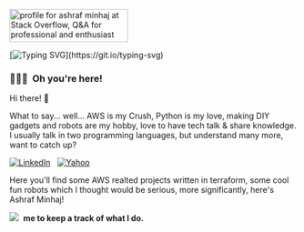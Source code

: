 <a href="https://stackoverflow.com/users/17402986/ashraf-minhaj"><img src="https://stackoverflow.com/users/flair/17402986.png" width="208" height="58" alt="profile for ashraf minhaj at Stack Overflow, Q&amp;A for professional and enthusiast programmers" title="profile for ashraf minhaj at Stack Overflow, Q&amp;A for professional and enthusiast programmers"></a>

[![Typing SVG](https://readme-typing-svg.demolab.com/?lines=“Knock,+knock.”;“Who’s+there?”;...+very+long+pause;"Python!")](https://git.io/typing-svg)

### 👨🏻‍💻 &nbsp;Oh you're here!
Hi there! 👋

What to say... well... AWS is my Crush, Python is my love, making DIY gadgets and robots are my hobby, love to have tech talk & share knowledge. I usually talk in two programming languages, but understand many more, want to catch up?

<a href="https://www.linkedin.com/in/ashraf-minhaj/"><img alt="LinkedIn" src="https://img.shields.io/badge/linkedin%20-%230077B5.svg?&style=flat&logo=linkedin&logoColor=white"/></a> &nbsp; <a href="mailto: ashraf_minhaj@yahoo.com"><img alt="Yahoo" src="https://img.shields.io/badge/-Email-white" /></a> &nbsp;

Here you'll find some AWS realted projects written in terraform, some cool fun robots which I thought would be serious, more significantly, here's Ashraf Minhaj!

[![](https://img.shields.io/github/followers/ashraf-minhaj?label=follow&style=social)](https://github.com/ashraf-minhaj)&nbsp; **me to keep a track of what I do.** 
<!-- 
![](https://img.shields.io/badge/Terraform%20Version-1.3.3-purple?style=plastic&logo=terraform)&nbsp; 
![](https://img.shields.io/badge/Python%20Version-1.3.3-yellow?style=plastic&logo=python)&nbsp; -->

